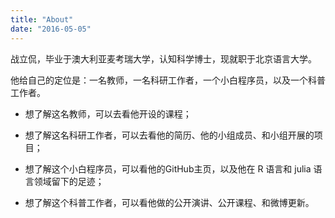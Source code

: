 ```yaml
---
title: "About"
date: "2016-05-05"
---
```


战立侃，毕业于澳大利亚麦考瑞大学，认知科学博士，现就职于北京语言大学。

他给自己的定位是：一名教师，一名科研工作者，一个小白程序员，以及一个科普工作者。

- 想了解这名教师，可以去看他开设的课程；

- 想了解这名科研工作者，可以去看他的简历、他的小组成员、和小组开展的项目；

- 想了解这个小白程序员，可以看他的GitHub主页，以及他在 R 语言和 julia 语言领域留下的足迹；

- 想了解这个科普工作者，可以看他做的公开演讲、公开课程、和微博更新。